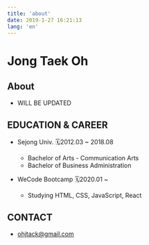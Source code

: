 ```yaml
---
title: 'about'
date: 2019-1-27 16:21:13
lang: 'en'
---
```


# Jong Taek Oh

## About

- WILL BE UPDATED

## EDUCATION & CAREER

- Sejong Univ. 🗓2012.03 ~ 2018.08

  - Bachelor of Arts - Communication Arts
  - Bachelor of Business Administration

- WeCode Bootcamp 🗓2020.01 ~

  - Studying HTML, CSS, JavaScript, React

## CONTACT

- ohjtack@gmail.com
